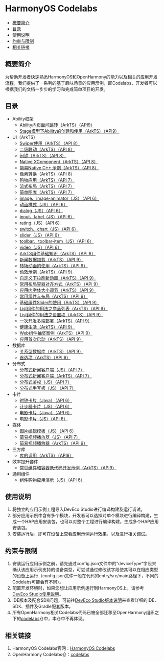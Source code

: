 # HarmonyOS Codelabs<a name="ZH-CN_TOPIC_0000001182715358"></a>

-   [概要简介](#section117915431558)
-   [目录](#sectionMenu)
-   [使用说明](#section1954919258619)
-   [约束与限制](#section682025019613)
-   [相关链接](#section01752910717)

## 概要简介<a name="section117915431558"></a>

为帮助开发者快速熟悉HarmonyOS和OpenHarmony的能力以及相关的应用开发流程，我们提供了一系列的基于趣味场景的应用示例，即Codelabs，开发者可以根据我们的文档一步步的学习和完成简单项目的开发。

## 目录<a name="sectionMenu"></a>

- Ability框架
  - [Ability内页面间跳转（ArkTS）（API9）](https://gitee.com/harmonyos/harmonyos_codelabs/tree/master/PagesRouter)
  - [Stage模型下Ability的创建和使用（ArkTS）（API9）](https://gitee.com/harmonyos/harmonyos_codelabs/tree/master/StageAbilityDemo)
- UI（ArkTS）
  - [Swiper使用（ArkTS）（API 8）](https://gitee.com/harmonyos/harmonyos_codelabs/tree/master/SwiperETS)
  - [二级联动（ArkTS）（API 8）](https://gitee.com/harmonyos/harmonyos_codelabs/tree/master/TwoLevelLink)
  - [闹钟（ArkTS）（API 8）](https://gitee.com/harmonyos/harmonyos_codelabs/tree/master/AlarmClock)
  - [Native XComponent（ArkTS）（API 8）](https://gitee.com/harmonyos/harmonyos_codelabs/tree/master/NativeXComponent)
  - [简易Native C++ 示例（ArkTS）（API 8）](https://gitee.com/harmonyos/harmonyos_codelabs/tree/master/NativeTemplateDemo)
  - [像素转换（ArkTS）（API 8）](https://gitee.com/harmonyos/harmonyos_codelabs/tree/master/PixelUnitsExample)
  - [购物应用（ArkTS）（API 7）](https://gitee.com/harmonyos/harmonyos_codelabs/tree/master/ShoppingEts)
  - [流式布局（ArkTS）（API 7）](https://gitee.com/harmonyos/harmonyos_codelabs/tree/master/FlowLayoutETS)
  - [简单图库（ArkTS）（API 7）](https://gitee.com/harmonyos/harmonyos_codelabs/tree/master/SimpleGalleryETS)
  - [image、image-animator（JS）（API 6）](https://gitee.com/harmonyos/harmonyos_codelabs/tree/master/ClickableImageJsDemo)
  - [动画样式（JS）（API 6）](https://gitee.com/harmonyos/harmonyos_codelabs/tree/master/AnimationDemo)
  - [dialog（JS）（API 6）](https://gitee.com/harmonyos/harmonyos_codelabs/tree/master/DialogDemo)
  - [input、label（JS）（API 6）](https://gitee.com/harmonyos/harmonyos_codelabs/tree/master/InputApplication)
  - [rating（JS）（API 6）](https://gitee.com/harmonyos/harmonyos_codelabs/tree/master/RatingApplication)
  - [switch、chart（JS）（API 6）](https://gitee.com/harmonyos/harmonyos_codelabs/tree/master/SwitchApplication)
  - [slider（JS）（API 6）](https://gitee.com/harmonyos/harmonyos_codelabs/tree/master/SliderApplication)
  - [toolbar、toolbar-item（JS）（API 6）](https://gitee.com/harmonyos/harmonyos_codelabs/tree/master/ToolbarApplication)
  - [video（JS）（API 6）](https://gitee.com/harmonyos/harmonyos_codelabs/tree/master/VideoApplication)
  - [ArkTS组件基础知识（ArkTS）（API 9）](https://gitee.com/harmonyos/harmonyos_codelabs/tree/master/RankingDemo)
  - [新闻数据加载（ArkTS）（API 9）](https://gitee.com/harmonyos/harmonyos_codelabs/tree/master/NewsDataArkTS)
  - [转场动画的使用（ArkTS）（API 9）](https://gitee.com/harmonyos/harmonyos_codelabs/tree/master/TransitionAnimation)
  - [动效示例（ArkTS）（API 9）](https://gitee.com/harmonyos/harmonyos_codelabs/tree/master/Animation)
  - [自定义下拉刷新动画（ArkTS）（API 9）](https://gitee.com/harmonyos/harmonyos_codelabs/tree/master/AnimateRefresh)
  - [常用布局容器对齐方式（ArkTS）（API 9）](https://gitee.com/harmonyos/harmonyos_codelabs/tree/master/LayoutAlign)
  - [应用内字体大小调节（ArkTS）（API 9）](https://gitee.com/harmonyos/harmonyos_codelabs/tree/master/SetAppFontSize)
  - [常用组件与布局（ArkTS）（API 9）](https://gitee.com/harmonyos/harmonyos_codelabs/tree/master/ArkTSComponents)
  - [基础组件Slider的使用（ArkTS）（API 9）](https://gitee.com/harmonyos/harmonyos_codelabs/tree/master/SliderExample)
  - [List组件的用法之商品列表（ArkTS）（API 9）](https://gitee.com/harmonyos/harmonyos_codelabs/tree/master/List)
  - [List组件的用法之设置项（ArkTS）（API 9）](https://gitee.com/harmonyos/harmonyos_codelabs/tree/master/List-HDC)
  - [一次开发多端部署（ArkTS）（API 9）](https://gitee.com/harmonyos/harmonyos_codelabs/tree/master/Multi_device)
  - [健康生活（ArkTS）（API 9）](https://gitee.com/harmonyos/harmonyos_codelabs/tree/master/Healthy_life)
  - [Web组件抽奖案例（ArkTS）（API 9）](https://gitee.com/harmonyos/harmonyos_codelabs/tree/master/WebComponent)
  - [应用首次启动（ArkTS）（API 9）](https://gitee.com/harmonyos/harmonyos_codelabs/tree/master/FirstStartDemo_HOS)
- 数据库
  - [关系型数据库（ArkTS）（API 9）](https://gitee.com/harmonyos/harmonyos_codelabs/tree/master/Rdb)
  - [首选项（ArkTS）（API 9）](https://gitee.com/harmonyos/harmonyos_codelabs/tree/master/Preferences)
- 分布式
  - [分布式新闻客户端（JS）（API 7）](https://gitee.com/harmonyos/harmonyos_codelabs/tree/master/DistributeNewsJS)
  - [分布式新闻客户端（ArkTS）（API 7）](https://gitee.com/harmonyos/harmonyos_codelabs/tree/master/DistributeNewsETS)
  - [分布式鉴权（JS）（API 7）](https://gitee.com/harmonyos/harmonyos_codelabs/tree/master/GameAuth)
  - [分布式手写板（JS）（API 7）](https://gitee.com/harmonyos/harmonyos_codelabs/tree/master/JSDistributeDraw)
- 卡片
  - [时钟卡片（Java）（API 6）](https://gitee.com/harmonyos/harmonyos_codelabs/tree/master/ClockFACardDemo)
  - [计步器卡片（JS）（API 6）](https://gitee.com/harmonyos/harmonyos_codelabs/tree/master/StepsCard)
  - [电影卡片（Java）（API 6）](https://gitee.com/harmonyos/harmonyos_codelabs/tree/master/MovieCardDemo)
  - [电影卡片（JS）（API 6）](https://gitee.com/harmonyos/harmonyos_codelabs/tree/master/JSMovieCard)
- 媒体
  - [图片编辑模板（JS）（API 6）](https://gitee.com/harmonyos/harmonyos_codelabs/tree/master/ImageEditorTemplate)
  - [简易视频播放器（JS）（API 7）](https://gitee.com/harmonyos/harmonyos_codelabs/tree/master/JSVideoPlayer)
  - [简易视频播放器（ArkTS）（API 9）](https://gitee.com/harmonyos/harmonyos_codelabs/tree/master/SimpleVideo)
- 三方库
  - [库的调用（ArkTS）（API9）](https://gitee.com/harmonyos/harmonyos_codelabs/tree/master/ThirdPartyLibrary)
- 效率提升套件
  - [常见组件和容器低代码开发示例（ArkTS）（API9）](https://gitee.com/harmonyos/harmonyos_codelabs/tree/master/SuperVisualSample)
- 通用组件
  - [组件购物应用演示（JS）（API 6）](https://gitee.com/harmonyos/harmonyos_codelabs/tree/master/ShoppingDemoJs)

## 使用说明<a name="section1954919258619"></a>

1.  将独立的应用示例工程导入DevEco Studio进行编译构建及运行调试。
2.  部分应用示例中含有多个模块，开发者可以选择对单个模块进行编译构建，生成一个HAP应用安装包，也可以对整个工程进行编译构建，生成多个HAP应用安装包。
3.  安装运行后，即可在设备上查看应用示例运行效果，以及进行相关调试。

## 约束与限制<a name="section682025019613"></a>

1.  安装运行应用示例之前，请先通过config.json文件中的"deviceType"字段来确认该应用示例支持的设备类型，可尝试通过修改该字段使其可以在相应类型的设备上运行（config.json文件一般在代码的entry/src/main路径下，不同的Codelabs可能会有不同）。
2.  配置开发环境时，如果您想让应用示例运行到HarmonyOS上，请参考[DevEco Studio使用说明](https://developer.harmonyos.com/cn/docs/documentation/doc-guides/tools_overview-0000001053582387)。
3.  IDE版本及配套SDK问题，可前往[DevEco Studio版本说明](https://developer.harmonyos.com/cn/docs/documentation/doc-releases/release_notes-0000001057597449)来查看详细的IDE、SDK、插件及Gradle配套版本。
4.  所有OpenHarmony相关Codelabs代码已被全部迁移至OpenHarmony组织之下的[codelabs](https://gitee.com/openharmony/codelabs)仓中，本仓中不再体现。

## 相关链接<a name="section01752910717"></a>

1.  HarmonyOS Codelabs官网：[HarmonyOS Codelabs](https://developer.harmonyos.com/cn/documentation/codelabs/)
2.  OpenHarmony Codelabs仓：[codelabs](https://gitee.com/openharmony/codelabs)
